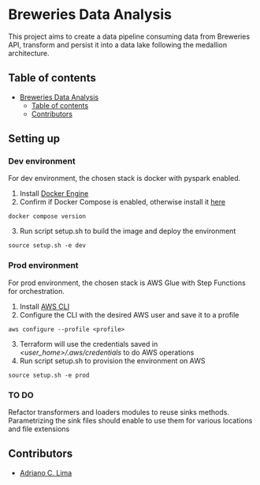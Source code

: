 # Breweries Data Analysis
This project aims to create a data pipeline consuming data from Breweries API, transform and persist it into a data lake following the medallion architecture.

## Table of contents

- [Breweries Data Analysis]()
  - [Table of contents](#table-of-contents)
  - [Contributors](#contributors)

## Setting up

### Dev environment
For dev environment, the chosen stack is docker with pyspark enabled.

1. Install [Docker Engine](https://docs.docker.com/engine/install/)
2. Confirm if Docker Compose is enabled, otherwise install it [here](https://docs.docker.com/compose/install/)
```
docker compose version
```
3. Run script setup.sh to build the image and deploy the environment
```
source setup.sh -e dev
```

### Prod environment
For prod environment, the chosen stack is AWS Glue with Step Functions for orchestration.
1. Install [AWS CLI](https://docs.aws.amazon.com/cli/latest/userguide/getting-started-install.html)
2. Configure the CLI with the desired AWS user and save it to a profile
```
aws configure --profile <profile>
```
3. Terraform will use the credentials saved in *<user_home>/.aws/credentials* to do AWS operations
4. Run script setup.sh to provision the environment on AWS
```
source setup.sh -e prod
```


### TO DO
Refactor transformers and loaders modules to reuse sinks methods. Parametrizing the sink files should enable to use them for various locations and file extensions

## Contributors
- [Adriano C. Lima](mailto:adrianocardoso1991@gmail.com)
